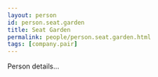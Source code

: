 ```yaml
---
layout: person
id: person.seat.garden
title: Seat Garden
permalink: people/person.seat.garden.html
tags: [company.pair]
---
```


Person details...